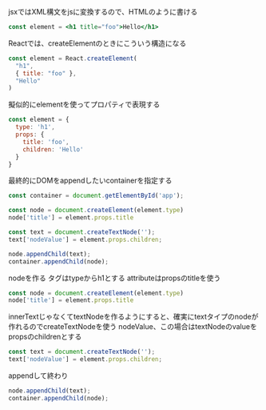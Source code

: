 jsxではXML構文をjsに変換するので、HTMLのように書ける
```jsx
const element = <h1 title="foo">Hello</h1>
```

Reactでは、createElementのときにこういう構造になる
```jsx
const element = React.createElement(
  "h1",
  { title: "foo" },
  "Hello"
)
```

擬似的にelementを使ってプロパティで表現する
```js
const element = {
  type: 'h1',
  props: {
    title: 'foo',
    children: 'Hello'
  }
}
```

最終的にDOMをappendしたいcontainerを指定する
```js
const container = document.getElementById('app');

const node = document.createElement(element.type)
node['title'] = element.props.title

const text = document.createTextNode('');
text['nodeValue'] = element.props.children;

node.appendChild(text);
container.appendChild(node);
```

nodeを作る
タグはtypeからh1とする
attributeはpropsのtitleを使う
```js
const node = document.createElement(element.type)
node['title'] = element.props.title
```

innerTextじゃなくてtextNodeを作るようにすると、確実にtextタイプのnodeが作れるのでcreateTextNodeを使う
nodeValue、この場合はtextNodeのvalueをpropsのchildrenとする
```js
const text = document.createTextNode('');
text['nodeValue'] = element.props.children;
```

appendして終わり
```js
node.appendChild(text);
container.appendChild(node);
```